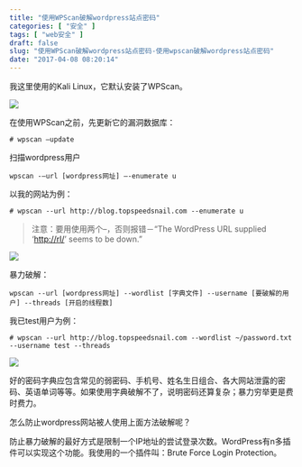 ```yaml
---
title: "使用WPScan破解wordpress站点密码"
categories: [ "安全" ]
tags: [ "web安全" ]
draft: false
slug: "使用WPScan破解wordpress站点密码-使用wpscan破解wordpress站点密码"
date: "2017-04-08 08:20:14"
---
```




我这里使用的Kali Linux，它默认安装了WPScan。

![][1] 

在使用WPScan之前，先更新它的漏洞数据库：

    # wpscan –update

扫描wordpress用户

    wpscan -–url [wordpress网址] –-enumerate u

以我的网站为例：

    # wpscan --url http://blog.topspeedsnail.com --enumerate u

> 注意：要用使用两个–，否则报错－“The WordPress URL supplied ‘<http://rl/>’ seems to be down.”

![][2] 

暴力破解：

    wpscan --url [wordpress网址] --wordlist [字典文件] --username [要破解的用户] --threads [开启的线程数]

我已test用户为例：

    # wpscan --url http://blog.topspeedsnail.com --wordlist ~/password.txt --username test --threads 

![][3] 

好的密码字典应包含常见的弱密码、手机号、姓名生日组合、各大网站泄露的密码、英语单词等等。如果使用字典破解不了，说明密码还算复杂；暴力穷举更是费时费力。

怎么防止wordpress网站被人使用上面方法破解呢？

防止暴力破解的最好方式是限制一个IP地址的尝试登录次数。WordPress有n多插件可以实现这个功能。我使用的一个插件叫：Brute Force Login Protection。

 [1]: /uploads/oss/2017-04-25-14916396779113.png ""
 [2]: /uploads/oss/2017-04-25-14916397851782.png ""
 [3]: /uploads/oss/2017-04-25-14916398753589.png ""